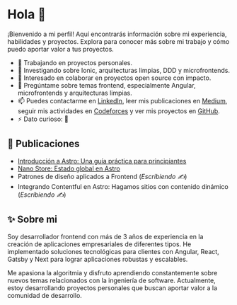 # Hola 👋

¡Bienvenido a mi perfil! Aquí encontrarás información sobre mi experiencia, habilidades y proyectos. Explora para conocer más sobre mi trabajo y cómo puedo aportar valor a tus proyectos.

- 🔭 Trabajando en proyectos personales.
- 🌱 Investigando sobre Ionic, arquitecturas limpias, DDD y microfrontends.
- 👯 Interesado en colaborar en proyectos open source con impacto.
- 💬 Pregúntame sobre temas frontend, especialmente Angular, microfrontends y arquitecturas limpias.
- 📫 Puedes contactarme en [LinkedIn](https://www.linkedin.com/in/jhon-jairo-hernandez/), leer mis publicaciones en [Medium](https://medium.com/@jhon.jairo.hernandez), seguir mis actividades en [Codeforces](https://codeforces.com/profile/Jhon_z09) y ver mis proyectos en [GitHub](https://github.com/Jhon-H).
- ⚡ Dato curioso: 🤔

## 📕 Publicaciones

- [Introducción a Astro: Una guía práctica para principiantes](https://medium.com/somos-pragma/introducci%C3%B3n-a-astro-una-gu%C3%ADa-pr%C3%A1ctica-para-principiantes-9323a4fa428d)
- [Nano Store: Estado global en Astro](https://medium.com/somos-pragma/nano-store-estado-global-en-astro-734725fe1773)
- Patrones de diseño aplicados a Frontend (_Escribiendo ✍️_)
- Integrando Contentful en Astro: Hagamos sitios con contenido dinámico (_Escribiendo ✍️_)

## ✨ Sobre mi

Soy desarrollador frontend con más de 3 años de experiencia en la creación de aplicaciones empresariales de diferentes tipos. He implementado soluciones tecnológicas para clientes con Angular, React, Gatsby y Next para lograr aplicaciones robustas y escalables.

Me apasiona la algoritmia y disfruto aprendiendo constantemente sobre nuevos temas relacionados con la ingeniería de software. Actualmente, estoy desarrollando proyectos personales que buscan aportar valor a la comunidad de desarrollo.
